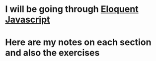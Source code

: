 <h1>I will be going through <a href="https://eloquentjavascript.net/Eloquent_JavaScript.pdf">Eloquent Javascript</a><h1>

<p>Here are my notes on each section and also the exercises</p>